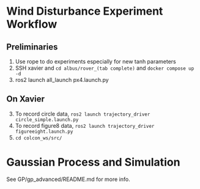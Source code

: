 # Wind Disturbance Experiment Workflow
## Preliminaries
1. Use rope to do experiments especially for new tanh parameters
2. SSH xavier and `cd albus/rover_(tab complete)` and `docker compose up -d`
3. ros2 launch all_launch px4.launch.py
## On Xavier
3. To record circle data, `ros2 launch trajectory_driver circle_simple.launch.py`
4. To record figure8 data, `ros2 launch trajectory_driver figureeight.launch.py`
5. `cd colcon_ws/src/`

# Gaussian Process and Simulation
See GP/gp_advanced/README.md for more info.
